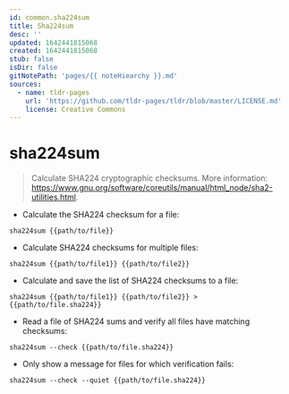 ```yaml
---
id: common.sha224sum
title: Sha224sum
desc: ''
updated: 1642441815068
created: 1642441815068
stub: false
isDir: false
gitNotePath: 'pages/{{ noteHiearchy }}.md'
sources:
  - name: tldr-pages
    url: 'https://github.com/tldr-pages/tldr/blob/master/LICENSE.md'
    license: Creative Commons
---
```

# sha224sum

> Calculate SHA224 cryptographic checksums.
> More information: <https://www.gnu.org/software/coreutils/manual/html_node/sha2-utilities.html>.

- Calculate the SHA224 checksum for a file:

`sha224sum {{path/to/file}}`

- Calculate SHA224 checksums for multiple files:

`sha224sum {{path/to/file1}} {{path/to/file2}}`

- Calculate and save the list of SHA224 checksums to a file:

`sha224sum {{path/to/file1}} {{path/to/file2}} > {{path/to/file.sha224}}`

- Read a file of SHA224 sums and verify all files have matching checksums:

`sha224sum --check {{path/to/file.sha224}}`

- Only show a message for files for which verification fails:

`sha224sum --check --quiet {{path/to/file.sha224}}`

